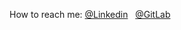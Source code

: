 How to reach me:  <a href="https://www.linkedin.com/in/meraj-vindira-169193197/">@Linkedin</a> 
         &nbsp;         <a href="gitlab.com/Meraj6091">@GitLab</a> 
